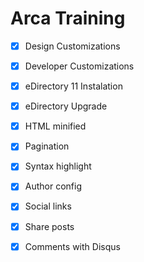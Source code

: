 # Arca Training

* [x] Design Customizations
* [x] Developer Customizations
* [x] eDirectory 11 Instalation
* [x] eDirectory Upgrade
* [x] HTML minified
* [x] Pagination
* [x] Syntax highlight
* [x] Author config
* [x] Social links
* [x] Share posts
* [x] Comments with Disqus

